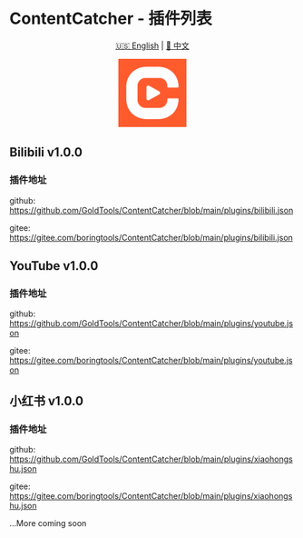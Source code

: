 # ContentCatcher - 插件列表

<div align="center">

[🇺🇸 English](README.md) | [🌟 中文](README_CN.md) 

<img src="../assets/logo.png" alt="ContentCatcher Logo" width="120"/>

</div>

## Bilibili v1.0.0

### 插件地址

github:
https://github.com/GoldTools/ContentCatcher/blob/main/plugins/bilibili.json

gitee:
https://gitee.com/boringtools/ContentCatcher/blob/main/plugins/bilibili.json



## YouTube v1.0.0

### 插件地址

github:
https://github.com/GoldTools/ContentCatcher/blob/main/plugins/youtube.json

gitee:
https://gitee.com/boringtools/ContentCatcher/blob/main/plugins/youtube.json


## 小红书 v1.0.0

### 插件地址

github:
https://github.com/GoldTools/ContentCatcher/blob/main/plugins/xiaohongshu.json

gitee:
https://gitee.com/boringtools/ContentCatcher/blob/main/plugins/xiaohongshu.json

...More coming soon
